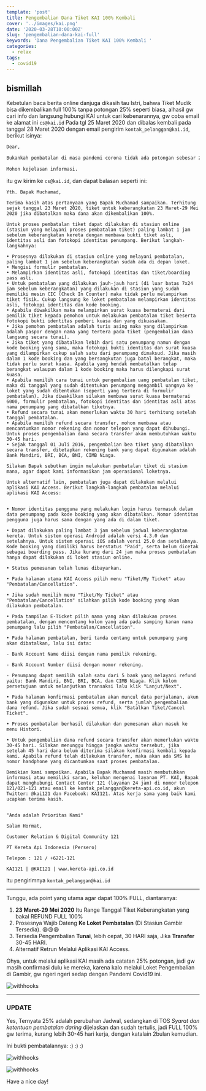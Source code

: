 ```yaml
---
template: 'post'
title: Pengembalian Dana Tiket KAI 100% Kembali
cover: '../images/kai.png'
date: '2020-03-28T10:00:00Z'
slug: 'pengembalian-dana-kai-full'
keywords: 'Dana Pengembalian Tiket KAI 100% Kembali '
categories:
  - relax
tags:
  - covid19
---
```


## bismillah

Kebetulan baca berita online danjuga dikasih tau Istri, bahwa Tiket Mudik bisa dikembalikan full 100% tanpa potongan 25% seperti biasa, alhasil gw cari info dan langsung hubungi KAI untuk cari kebenarannya, gw coba email ke alamat ini `cs@kai.id` Pada tgl 25 Maret 2020 dan dibalas kembali pada tanggal 28 Maret 2020 dengan email pengirim `kontak_pelanggan@kai.id`, berikut isinya:

```email
Dear,

Bukankah pembatalan di masa pandemi corona tidak ada potongan sebesar 25%?

Mohon kejelasan informasi.
```

itu gw kirim ke `cs@kai.id`, dan dapat balasan seperti ini:

```text
Yth. Bapak Muchamad,

Terima kasih atas pertanyaan yang Bapak Muchamad sampaikan. Terhitung sejak tanggal 23 Maret 2020, tiket untuk keberangkatan 23 Maret-29 Mei 2020 jika dibatalkan maka dana akan dikembalikan 100%.

Untuk proses pembatalan tiket dapat dilakukan di stasiun online (stasiun yang melayani proses pembatalan tiket) paling lambat 1 jam sebelum keberangkatan kereta dengan membawa bukti tiket asli, identitas asli dan fotokopi identitas penumpang. Berikut langkah-langkahnya:

• Prosesnya dilakukan di stasiun online yang melayani pembatalan, paling lambat 1 jam sebelum keberangkatan sudah ada di depan loket.
• Mengisi formulir pembatalan.
• Melampirkan identitas asli, fotokopi identitas dan tiket/boarding pass asli.
• Untuk pembatalan yang dilakukan jauh-jauh hari (di luar batas 7x24 jam sebelum keberangkatan) yang dilakukan di stasiun yang sudah memiliki mesin CIC (Check In Counter) maka tidak perlu melampirkan tiket fisik. Cukup langsung ke loket pembatalan melampirkan identitas asli, fotokopi identitas dan kode booking.
• Apabila diwakilkan maka melampirkan surat kuasa bermaterai dari pemilik tiket kepada pemohon untuk melakukan pembatalan tiket beserta fotokopi bukti identitas pemberi kuasa dan yang dikuasakan.
• Jika pemohon pembatalan adalah turis asing maka yang dilampirkan adalah paspor dengan nama yang tertera pada tiket (pengembalian dana langsung secara tunai).
• Jika tiket yang dibatalkan lebih dari satu penumpang namun dengan kode booking yang sama, maka fotokopi bukti identitas dan surat kuasa yang dilampirkan cukup salah satu dari penumpang dimaksud. Jika masih dalam 1 kode booking dan yang bersangkutan juga batal berangkat, maka tidak perlu surat kuasa. Apabila yang hendak membatalkan tetap berangkat walaupun dalam 1 kode booking maka harus dilengkapi surat kuasa.
• Apabila memilih cara tunai untuk pengembalian uang pembatalan tiket, maka di tanggal yang sudah ditentukan penumpang mengambil uangnya ke loket yang sudah ditentukan (seperti yang tertera di formulir pembatalan). Jika diwakilkan silakan membawa surat kuasa bermaterai 6000, formulir pembatalan, fotokopi identitas dan identitas asli atas nama penumpang yang dibatalkan tiketnya.
• Refund secara tunai akan memerlukan waktu 30 hari terhitung setelah tanggal pembatalan.
• Apabila memilih refund secara transfer, mohon membawa atau mencantumkan nomor rekening dan nomor telepon yang dapat dihubungi. Untuk proses pengembalian dana secara transfer akan membutuhkan waktu 30-45 hari.
• Sejak tanggal 01 Juli 2016, pengembalian bea tiket yang dibatalkan secara transfer, ditetapkan rekening bank yang dapat digunakan adalah Bank Mandiri, BRI, BCA, BNI, CIMB Niaga.

Silakan Bapak sebutkan ingin melakukan pembatalan tiket di stasiun mana, agar dapat kami informasikan jam operasional loketnya.

Untuk alternatif lain, pembatalan juga dapat dilakukan melalui aplikasi KAI Access. Berikut langkah-langkah pembatalan melalui aplikasi KAI Access:


• Nomor identitas pengguna yang melakukan login harus termasuk dalam data penumpang pada kode booking yang akan dibatalkan. Nomor identitas pengguna juga harus sama dengan yang ada di dalam tiket.

• Dapat dilakukan paling lambat 3 jam sebelum jadwal keberangkatan kereta. Untuk sistem operasi Android adalah versi 4.3.0 dan setelahnya. Untuk sistem operasi iOS adalah versi 25.0 dan setelahnya. Kode booking yang dimiliki harus berstatus "Paid", serta belum dicetak sebagai boarding pass. Jika kurang dari 24 jam maka proses pembatalan hanya dapat dilakukan di loket stasiun online.

• Status pemesanan telah lunas dibayarkan.

• Pada halaman utama KAI Access pilih menu "Tiket/My Ticket" atau "Pembatalan/Cancellation".

• Jika sudah memilih menu "Tiket/My Ticket" atau "Pembatalan/Cancellation" silahkan pilih kode booking yang akan dilakukan pembatalan.

• Pada tampilan E-Ticket pilih nama yang akan dilakukan proses pembatalan, dengan mencentang kolom yang ada pada samping kanan nama penumpang lalu pilih "Pembatalan/Cancellation".

• Pada halaman pembatalan, beri tanda centang untuk penumpang yang akan dibatalkan, lalu isi data:

- Bank Account Name diisi dengan nama pemilik rekening.

- Bank Account Number diisi dengan nomor rekening.

- Penumpang dapat memilih salah satu dari 5 bank yang melayani refund yaitu: Bank Mandiri, BNI, BRI, BCA, dan CIMB Niaga. Klik kolom persetujuan untuk melanjutkan transaksi lalu klik "Lanjut/Next".

• Pada halaman konfirmasi pembatalan akan muncul data perjalanan, akun bank yang digunakan untuk proses refund, serta jumlah pengembalian dana refund. Jika sudah sesuai semua, klik "Batalkan Tiket/Cancel Ticket".

• Proses pembatalan berhasil dilakukan dan pemesanan akan masuk ke menu Histori.

• Untuk pengembalian dana refund secara transfer akan memerlukan waktu 30-45 hari. Silakan menunggu hingga jangka waktu tersebut, jika setelah 45 hari dana belum diterima silakan konfirmasi kembali kepada kami. Apabila refund telah dilakukan transfer, maka akan ada SMS ke nomor handphone yang dicantumkan saat proses pembatalan.

Demikian kami sampaikan. Apabila Bapak Muchamad masih membutuhkan informasi atau memiliki saran, keluhan mengenai layanan PT. KAI, Bapak dapat menghubungi Contact Center 121 (layanan 24 jam) di nomor telepon 121/021-121 atau email ke kontak_pelanggan@kereta-api.co.id, akun Twitter: @kai121 dan Facebook: KAI121. Atas kerja sama yang baik kami ucapkan terima kasih.


"Anda adalah Prioritas Kami"

Salam Hormat,

Customer Relation & Digital Community 121

PT Kereta Api Indonesia (Persero)

Telepon : 121 / +6221-121

KAI121 | @KAI121 | www.kereta-api.co.id
```

itu pengirimnya `kontak_pelanggan@kai.id`

---

Tunggu, ada point yang utama agar dapat 100% FULL, diantaranya:

1. **23 Maret-29 Mei 2020** Itu Range Tanggal Tiket Keberangkatan yang bakal REFUND FULL 100%
2. Prosesnya Wajib Dateng **Ke Loket Pembatalan** (Di Stasiun Gambir Tersedia). 😪😪😪
3. Tersedia Pengembalian **Tunai**, lebih cepat, 30 HARI saja, Jika **Transfer** 30-45 HARI.
4. Alternatif Retrun Melalui Aplikasi KAI Access.

Ohya, untuk melalui aplikasi KAI masih ada catatan 25% potongan, jadi gw masih confirmasi dulu ke mereka, karena kalo melalui Loket Pengembalian di Gambir, gw ngeri ngeri sedap dengan Pandemi Covid19 ini.

![withhooks](../images/batalkaiaplikasi.JPG)

---

### UPDATE

Yes, Ternyata 25% adalah perubahan Jadwal, sedangkan di TOS _Syarat dan ketentuan pembatalan daring_ dijelaskan dan sudah tertulis, jadi FULL 100% gw terima, kurang lebih 30-45 hari kerja, dengan katalain 2bulan kemudian.

Ini bukti pembatalannya: :) :) :)

![withhooks](../images/kaibatal1.JPG)

![withhooks](../images/kaibatal2.JPG)

Have a nice day!
